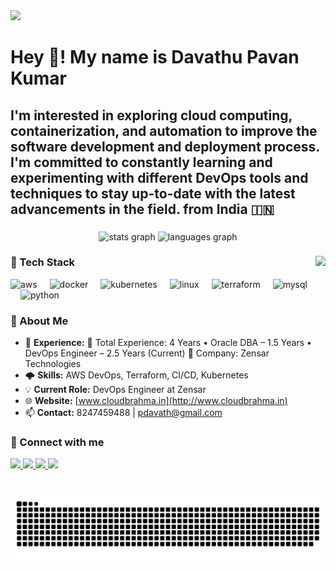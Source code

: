 <img src="https://proeffico.com/wp-content/uploads/2022/07/devOps-cloud-native-1.gif" />

<h1 align="left">Hey 👋! My name is Davathu Pavan Kumar</h1>

<h2 align="left">I'm interested in exploring cloud computing, containerization, and automation to improve the software development and deployment process. I'm committed to constantly learning and experimenting with different DevOps tools and techniques to stay up-to-date with the latest advancements in the field. from India 🇮🇳</h2>

###

<div align="center">
  <img src="https://github-readme-stats.vercel.app/api?username=Do65438&hide_title=false&hide_rank=false&show_icons=true&include_all_commits=true&count_private=true&disable_animations=false&theme=dracula&locale=en&hide_border=false" height="150" alt="stats graph" />
  <img src="https://github-readme-stats.vercel.app/api/top-langs?username=Do65438&locale=en&hide_title=false&layout=compact&card_width=320&langs_count=5&theme=dracula&hide_border=false" height="150" alt="languages graph" />
</div>

###

<img align="right" height="150" src="https://i.imgflip.com/65efzo.gif" />

###

<h3 align="left">🧰 Tech Stack</h3>

<div align="left">
  <img src="https://cdn.jsdelivr.net/gh/devicons/devicon/icons/amazonwebservices/amazonwebservices-original.svg" height="30" alt="aws" />
  <img width="12" />
  <img src="https://cdn.jsdelivr.net/gh/devicons/devicon/icons/docker/docker-original.svg" height="30" alt="docker" />
  <img width="12" />
  <img src="https://cdn.jsdelivr.net/gh/devicons/devicon/icons/kubernetes/kubernetes-plain.svg" height="30" alt="kubernetes" />
  <img width="12" />
  <img src="https://cdn.jsdelivr.net/gh/devicons/devicon/icons/linux/linux-original.svg" height="30" alt="linux" />
  <img width="12" />
  <img src="https://cdn.jsdelivr.net/gh/devicons/devicon/icons/terraform/terraform-original.svg" height="30" alt="terraform" />
  <img width="12" />
  <img src="https://cdn.jsdelivr.net/gh/devicons/devicon/icons/mysql/mysql-original.svg" height="30" alt="mysql" />
  <img width="12" />
  <img src="https://cdn.jsdelivr.net/gh/devicons/devicon/icons/python/python-original.svg" height="30" alt="python" />
</div>

###

<h3 align="left">📌 About Me</h3>

- 🔧 **Experience:** 💼 Total Experience: 4 Years
• Oracle DBA – 1.5 Years
• DevOps Engineer – 2.5 Years (Current)
🏢 Company: Zensar Technologies
- 🌩️ **Skills:** AWS DevOps, Terraform, CI/CD, Kubernetes  
- 💡 **Current Role:** DevOps Engineer at Zensar  
- 🌐 **Website:** [www.cloudbrahma.in](http://www.cloudbrahma.in)  
- 📫 **Contact:** 8247459488 | pdavath@gmail.com

###

<h3 align="left">🔗 Connect with me</h3>

<div align="left">
  <a href="https://github.com/Do65438" target="_blank">
    <img src="https://img.shields.io/static/v1?message=GitHub&logo=github&label=&color=181717&logoColor=white&labelColor=&style=for-the-badge" height="35" />
  </a>
  <a href="https://www.linkedin.com/in/pavan-kumar-50a865196" target="_blank">
    <img src="https://img.shields.io/static/v1?message=LinkedIn&logo=linkedin&label=&color=0077B5&logoColor=white&labelColor=&style=for-the-badge" height="35" />
  </a>
  <a href="https://www.instagram.com/pavan_davath" target="_blank">
    <img src="https://img.shields.io/static/v1?message=Instagram&logo=instagram&label=&color=E4405F&logoColor=white&labelColor=&style=for-the-badge" height="35" />
  </a>
  <a href="mailto:pdavath@gmail.com" target="_blank">
    <img src="https://img.shields.io/static/v1?message=Gmail&logo=gmail&label=&color=D14836&logoColor=white&labelColor=&style=for-the-badge" height="35" />
  </a>
</div>

###

<br clear="both" />

<img src="https://raw.githubusercontent.com/Platane/snk/output/github-contribution-grid-snake.svg" alt="Snake animation" />

###
